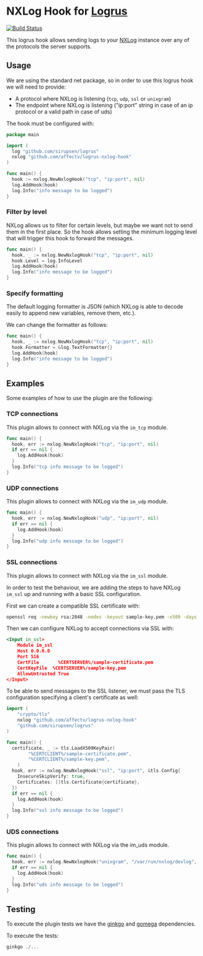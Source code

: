 # NXLog Hook for [Logrus](https://github.com/sirupsen/logrus)

[![Build Status](https://travis-ci.org/affectv/logrus-nxlog-hook.svg?branch=master)](https://travis-ci.org/affectv/logrus-nxlog-hook)

This logrus hook allows sending logs to your [NXLog](https://nxlog.co/) instance over
any of the protocols the server supports.

## Usage

We are using the standard net package, so in order to use this logrus hook
we will need to provide:

* A protocol where NXLog is listening (`tcp`, `udp`, `ssl` or `unixgram`)
* The endpoint where NXLog is listening ("ip:port" string in case of an ip protocol
or a valid path in case of uds)

The hook must be configured with:

```go
package main

import (
  log "github.com/sirupsen/logrus"
  nxlog "github.com/affectv/logrus-nxlog-hook"
)

func main() {
  hook := nxlog.NewNxlogHook("tcp", "ip:port", nil)
  log.AddHook(hook)
  log.Info("info message to be logged")
}
```

### Filter by level

NXLog allows us to filter for certain levels, but maybe we want not to send them
in the first place. So the hook allows setting the minimum logging level that
will trigger this hook to forward the messages.

```go
func main() {
  hook, _ := nxlog.NewNxlogHook("tcp", "ip:port", nil)
  hook.Level = log.InfoLevel
  log.AddHook(hook)
  log.Info("info message to be logged")
}
```

### Specify formatting

The default logging formatter is JSON (which NXLog is able to decode easily
to append new variables, remove them, etc.).

We can change the formatter as follows:

```go
func main() {
  hook, _ := nxlog.NewNxlogHook("tcp", "ip:port", nil)
  hook.Formatter = &log.TextFormatter{}
  log.AddHook(hook)
  log.Info("info message to be logged")
}
```

## Examples

Some examples of how to use the plugin are the following:

### TCP connections

This plugin allows to connect with NXLog via the `im_tcp` module.

```go
func main() {
  hook, err := nxlog.NewNxlogHook("tcp", "ip:port", nil)
  if err == nil {
    log.AddHook(hook)
  }
  log.Info("tcp info message to be logged")
}
```

### UDP connections

This plugin allows to connect with NXLog via the `im_udp` module.

```go
func main() {
  hook, err := nxlog.NewNxlogHook("udp", "ip:port", nil)
  if err == nil {
    log.AddHook(hook)
  }
  log.Info("udp info message to be logged")
}
```

### SSL connections

This plugin allows to connect with NXLog via the `im_ssl` module.

In order to test the behaviour, we are adding the steps to have NXLog `im_ssl`
up and running with a basic SSL configuration.

First we can create a compatible SSL certificate with:

```bash
openssl req -newkey rsa:2048 -nodes -keyout sample-key.pem -x509 -days 365 -out sample-certificate.pem
```

Then we can configure NXLog to accept connections via SSL with:

```xml
<Input in_ssl>
    Module im_ssl
    Host 0.0.0.0
    Port 516
    CertFile	   %CERTSERVER%/sample-certificate.pem
    CertKeyFile	 %CERTSERVER%/sample-key.pem
    AllowUntrusted True
</Input>
```

To be able to send messages to the SSL listener, we must pass the TLS configuration
specifying a client's certificate as well:

```go
import (
	"crypto/tls"
	nxlog "github.com/affectv/logrus-nxlog-hook"
	"github.com/sirupsen/logrus"
)

func main() {
  certificate, _ := tls.LoadX509KeyPair(
		"%CERTCLIENT%/sample-certificate.pem",
		"%CERTCLIENT%/sample-key.pem",
	)
  hook, err := nxlog.NewNxlogHook("ssl", "ip:port", &tls.Config{
    InsecureSkipVerify: true,
    Certificates: []tls.Certificate{certificate},
  })  
  if err == nil {
    log.AddHook(hook)
  }
  log.Info("ssl info message to be logged")
}
```

### UDS connections

This plugin allows to connect with NXLog via the im_uds module.

```go
func main() {
  hook, err := nxlog.NewNxlogHook("unixgram", "/var/run/nxlog/devlog", nil)
  if err == nil {
    log.AddHook(hook)
  }
  log.Info("uds info message to be logged")
}
```

## Testing

To execute the plugin tests we have the [ginkgo](https://github.com/onsi/ginkgo)
and [gomega](https://github.com/onsi/gomega) dependencies.

To execute the tests:

```go
ginkgo ./...
```
